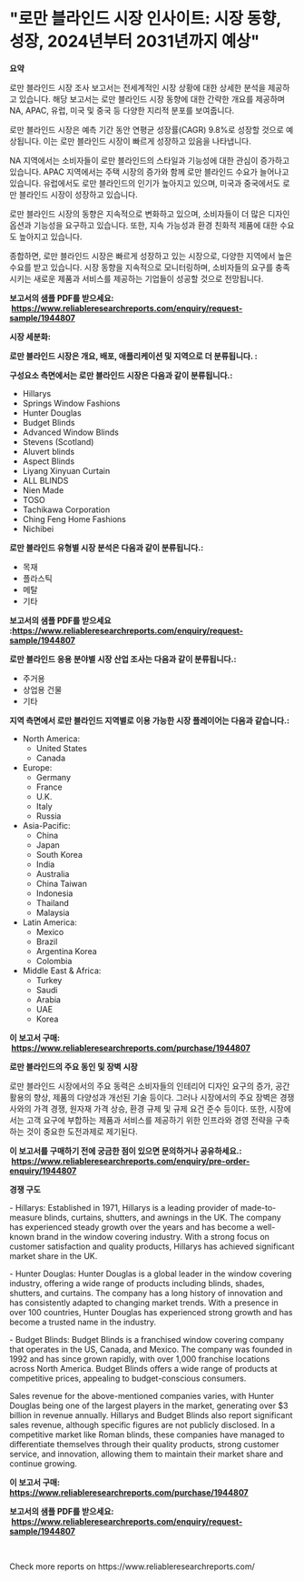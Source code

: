 <p><h1>"로만 블라인드 시장 인사이트: 시장 동향, 성장, 2024년부터 2031년까지 예상"</h1></p><p><strong>요약</strong></p>
<p><p>로만 블라인드 시장 조사 보고서는 전세계적인 시장 상황에 대한 상세한 분석을 제공하고 있습니다. 해당 보고서는 로만 블라인드 시장 동향에 대한 간략한 개요를 제공하며 NA, APAC, 유럽, 미국 및 중국 등 다양한 지리적 분포를 보여줍니다. </p><p>로만 블라인드 시장은 예측 기간 동안 연평균 성장률(CAGR) 9.8%로 성장할 것으로 예상됩니다. 이는 로만 블라인드 시장이 빠르게 성장하고 있음을 나타냅니다. </p><p>NA 지역에서는 소비자들이 로만 블라인드의 스타일과 기능성에 대한 관심이 증가하고 있습니다. APAC 지역에서는 주택 시장의 증가와 함께 로만 블라인드 수요가 늘어나고 있습니다. 유럽에서도 로만 블라인드의 인기가 높아지고 있으며, 미국과 중국에서도 로만 블라인드 시장이 성장하고 있습니다. </p><p>로만 블라인드 시장의 동향은 지속적으로 변화하고 있으며, 소비자들이 더 많은 디자인 옵션과 기능성을 요구하고 있습니다. 또한, 지속 가능성과 환경 친화적 제품에 대한 수요도 높아지고 있습니다. </p><p>종합하면, 로만 블라인드 시장은 빠르게 성장하고 있는 시장으로, 다양한 지역에서 높은 수요를 받고 있습니다. 시장 동향을 지속적으로 모니터링하며, 소비자들의 요구를 충족시키는 새로운 제품과 서비스를 제공하는 기업들이 성공할 것으로 전망됩니다.</p></p>
<p><strong>보고서의 샘플 PDF를 받으세요: &nbsp;<a href="https://www.reliableresearchreports.com/enquiry/request-sample/1944807">https://www.reliableresearchreports.com/enquiry/request-sample/1944807</a></strong></p>
<p><strong>시장 세분화:</strong></p>
<p><strong> 로만 블라인드 시장은 개요, 배포, 애플리케이션 및 지역으로 더 분류됩니다. :</strong></p>
<p><strong>구성요소 측면에서는 로만 블라인드 시장은 다음과 같이 분류됩니다.:</strong></p>
<p><ul><li>Hillarys</li><li>Springs Window Fashions</li><li>Hunter Douglas</li><li>Budget Blinds</li><li>Advanced Window Blinds</li><li>Stevens (Scotland)</li><li>Aluvert blinds</li><li>Aspect Blinds</li><li>Liyang Xinyuan Curtain</li><li>ALL BLINDS</li><li>Nien Made</li><li>TOSO</li><li>Tachikawa Corporation</li><li>Ching Feng Home Fashions</li><li>Nichibei</li></ul></p>
<p><strong> 로만 블라인드 유형별 시장 분석은 다음과 같이 분류됩니다.:</strong></p>
<p><ul><li>목재</li><li>플라스틱</li><li>메탈</li><li>기타</li></ul></p>
<p><strong>보고서의 샘플 PDF를 받으세요 :<a href="https://www.reliableresearchreports.com/enquiry/request-sample/1944807">https://www.reliableresearchreports.com/enquiry/request-sample/1944807</a></strong></p>
<p><strong> 로만 블라인드 응용 분야별 시장 산업 조사는 다음과 같이 분류됩니다.:</strong></p>
<p><ul><li>주거용</li><li>상업용 건물</li><li>기타</li></ul></p>
<p><strong>지역 측면에서 로만 블라인드 지역별로 이용 가능한 시장 플레이어는 다음과 같습니다.:</strong></p>
<p><ul>
    <li>
        North America:
        <ul>
            <li>United States</li>
            <li>Canada</li>
        </ul>
    </li>
    <li>
        Europe:
        <ul>
            <li>Germany</li>
            <li>France</li>
            <li>U.K.</li>
            <li>Italy</li>
            <li>Russia</li>
        </ul>
    </li>
    <li>
        Asia-Pacific:
        <ul>
            <li>China</li>
            <li>Japan</li>
            <li>South Korea</li>
            <li>India</li>
            <li>Australia</li>
            <li>China Taiwan</li>
            <li>Indonesia</li>
            <li>Thailand</li>
            <li>Malaysia</li>
        </ul>
    </li>
    <li>
        Latin America:
        <ul>
            <li>Mexico</li>
            <li>Brazil</li>
            <li>Argentina Korea</li>
            <li>Colombia</li>
        </ul>
    </li>
    <li>
        Middle East & Africa:
        <ul>
            <li>Turkey</li>
            <li>Saudi</li>
            <li>Arabia</li>
            <li>UAE</li>
            <li>Korea</li>
        </ul>
    </li>
    </ul></p>
<p><strong>이 보고서 구매: &nbsp;<a href="https://www.reliableresearchreports.com/purchase/1944807">https://www.reliableresearchreports.com/purchase/1944807</a></strong></p>
<p><strong>로만 블라인드의 주요 동인 및 장벽 시장</strong></p>
<p><p>로만 블라인드 시장에서의 주요 동력은 소비자들의 인테리어 디자인 요구의 증가, 공간 활용의 향상, 제품의 다양성과 개선된 기술 등이다. 그러나 시장에서의 주요 장벽은 경쟁사와의 가격 경쟁, 원자재 가격 상승, 환경 규제 및 규제 요건 준수 등이다. 또한, 시장에서는 고객 요구에 부합하는 제품과 서비스를 제공하기 위한 인프라와 경영 전략을 구축하는 것이 중요한 도전과제로 제기된다.</p></p>
<p><strong>이 보고서를 구매하기 전에 궁금한 점이 있으면 문의하거나 공유하세요.: &nbsp;<a href="https://www.reliableresearchreports.com/enquiry/pre-order-enquiry/1944807">https://www.reliableresearchreports.com/enquiry/pre-order-enquiry/1944807</a></strong></p>
<p><strong>경쟁 구도</strong></p>
<p><p>- Hillarys: Established in 1971, Hillarys is a leading provider of made-to-measure blinds, curtains, shutters, and awnings in the UK. The company has experienced steady growth over the years and has become a well-known brand in the window covering industry. With a strong focus on customer satisfaction and quality products, Hillarys has achieved significant market share in the UK.</p><p>- Hunter Douglas: Hunter Douglas is a global leader in the window covering industry, offering a wide range of products including blinds, shades, shutters, and curtains. The company has a long history of innovation and has consistently adapted to changing market trends. With a presence in over 100 countries, Hunter Douglas has experienced strong growth and has become a trusted name in the industry.</p><p>- Budget Blinds: Budget Blinds is a franchised window covering company that operates in the US, Canada, and Mexico. The company was founded in 1992 and has since grown rapidly, with over 1,000 franchise locations across North America. Budget Blinds offers a wide range of products at competitive prices, appealing to budget-conscious consumers.</p><p>Sales revenue for the above-mentioned companies varies, with Hunter Douglas being one of the largest players in the market, generating over $3 billion in revenue annually. Hillarys and Budget Blinds also report significant sales revenue, although specific figures are not publicly disclosed. In a competitive market like Roman blinds, these companies have managed to differentiate themselves through their quality products, strong customer service, and innovation, allowing them to maintain their market share and continue growing.</p></p>
<p><strong>이 보고서 구매: &nbsp; <a href="https://www.reliableresearchreports.com/purchase/1944807">https://www.reliableresearchreports.com/purchase/1944807</a></strong></p>
<p><strong>보고서의 샘플 PDF를 받으세요: &nbsp;<a href="https://www.reliableresearchreports.com/enquiry/request-sample/1944807">https://www.reliableresearchreports.com/enquiry/request-sample/1944807</a></strong><strong></strong></p>
<p>&nbsp;</p>
<p>Check more reports on https://www.reliableresearchreports.com/</p>